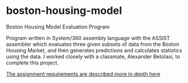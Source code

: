 # boston-housing-model
Boston Housing Model Evaluation Program 

Program written in System/360 assembly language with the ASSIST assembler which evaluates three given subsets of data from the Boston Housing Market, and then generates predictions and calculates statistics using the data. I worked closely with a classmate, Alexander Betolasi, to complete this project.

[The assignment requirements are described more in depth here](boston_housing_model.pdf)

